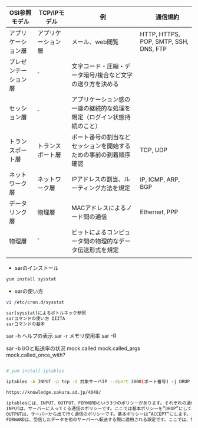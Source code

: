 | OSI参照モデル | TCP/IPモデル | 例 |　通信規約 |
| - | - | - | -|
| アプリケーション層 | アプリケーション層 | メール、web閲覧 | HTTP, HTTPS, POP, SMTP, SSH, DNS, FTP |
| プレゼンテーション層 | ゛ | 文字コード・圧縮・データ暗号/複合など文字の送り方を決める |  |
| セッション層 | ゛ | アプリケーション感の一連の継続的な処理を規定（ログイン状態持続のこと） |  |
| トランスポート層 | トランスポート層 | ポート番号の割当などセッションを開始するための事前の到着順序確認 | TCP, UDP |
| ネットワーク層 | ネットワーク層 | IPアドレスの割当、ルーティング方法を規定 | IP, ICMP, ARP, BGP |
| データリンク層 | 物理層 | MACアドレスによるノード間の通信 | Ethernet, PPP |
| 物理層 | ゛ | ビットによるコンピュータ間の物理的なデータ伝送形式を規定 |  |
|  |  |  |  |

* sarのインストール

```sh
yum install sysstat
```

* sarの使い方

```sh
vi /etc/cron.d/sysstat

sar(sysstat)によるボトルネック参照
sarコマンドの使い方 QIITA
sarコマンドの基本
```
sar -h ヘルプの表示
sar -r メモリ使用率 
sar -R

sar -b I/Oと転送率の状況
mock.called
mock.called_args
mock.called_once_with?

```sh

# yum install iptables

iptables -A INPUT -p tcp -d 対象サーバIP --dport 3000(ポート番号) -j DROP

https://knowledge.sakura.ad.jp/4048/

iptablesには、INPUT、OUTPUT、FORWORDという3つのポリシーがあります。それぞれの通信の基本ポリシーを”DROP”(拒否)、”ACCEPT”(許可)のどちらかに設定できます。
INPUTは、サーバーに入ってくる通信のポリシーです。ここでは基本ポリシーを”DROP”にして、あとで個別のポートに対して許可する設定にします。
OUTPUTは、サーバーから出て行く通信のポリシーです。基本ポリシーは”ACCEPT“にします。
FORWARDは、受信したデータを他のサーバーへ転送する際に適用される設定です。ここでは、特に転送するサーバーは無いので”DROP”にします。

```

